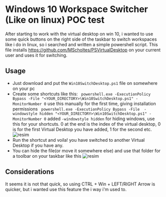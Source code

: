 # Windows 10 Workspace Switcher (Like on linux) POC test

After starting to work with the virtual desktop on win 10, i wanted to use some quick buttons on the right side of the taskbar to switch workspaces like i do in linux, so i searched and written a simple powershell script. 
This file installs https://github.com/MScholtes/PSVirtualDesktop on your current user and uses it for switching.

## Usage
- Just download and put the `Win10SwitchDesktop.ps1` file on somewhere on your pc
- Create some shortcuts like this:
  ` powershell.exe -ExecutionPolicy Bypass -File "<YOUR_DIRECTORY>\Win10SwitchDesktop.ps1" -MonitorNumber 0` use this manually for the first time, giving installation permissions
  ` powershell.exe -ExecutionPolicy Bypass -File  -windowstyle hidden "<YOUR_DIRECTORY>\Win10SwitchDesktop.ps1" -MonitorNumber 0` added `-windowstyle hidden` for hiding windows, use this for your shortcuts.
  0 at the end is the index of the virtual desktop, 0 is for the first Virtual Desktop you have added, 1 for the second etc.
![resim](https://github.com/Kambaa/win10-workspace-switcher-on-taskbar/assets/5601326/1dc6e047-87e0-4dc7-8adc-b5aa6f181b1d)
- Run the shortcut and voila! you have switched to another Virtual Desktop if you have any.
- You can hide the file(or move it somewhere else) and use that folder for a toolbar on your taskbar like this
![resim](https://github.com/Kambaa/win10-workspace-switcher-on-taskbar/assets/5601326/3c078758-2ce9-4953-ab4a-109dde106ff2)

## Considerations
It seems it is not that quick, so using CTRL + Win + LEFT/RIGHT Arrow is quicker, but i wanted use this feature the i way i'm used to. 
